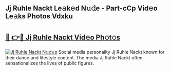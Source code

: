 ## Jj Ruhle Nackt Le𝚊k𝚎d N𝚞𝚍e - Part-cCp Vid𝚎o Le𝚊ks Photos Vdxku

# <h2><a href="http://fb6jmy.evod.top/?m=Jj+Ruhle+Nackt">🔗 👉🔴 Jj Ruhle Nackt Vid𝚎o Ph𝚘t𝚘s</a></h2>

[![Jj Ruhle Nackt N𝚞d𝚎s](https://i.imgur.com/8V9OHl7.gif)](http://fb6jmy.evod.top/?m=Jj+Ruhle+Nackt)
Social media personality Jj Ruhle Nackt known for their dance and lifestyle content. The media Jj Ruhle Nackt often sensationalizes the lives of public figures. 
